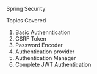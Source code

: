Spring Security

Topics Covered
1) Basic Authenntication
2) CSRF Token
3) Password Encoder
4) Authentication provider
5) Authentication Manager
6) Complete JWT Authentication
